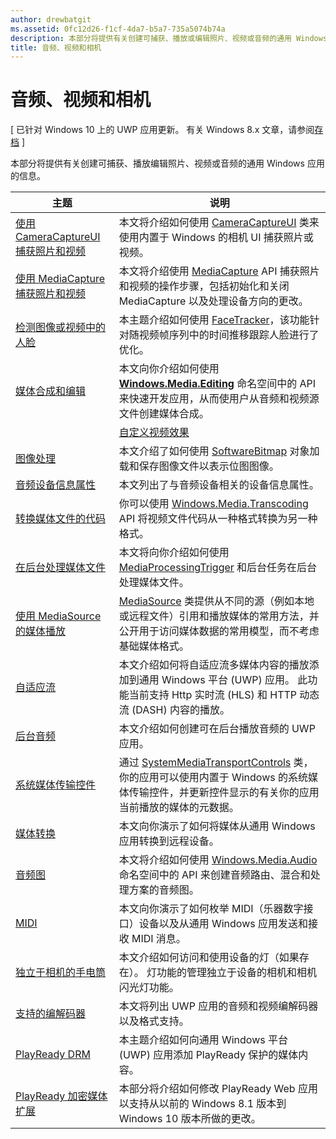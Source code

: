 ```yaml
---
author: drewbatgit
ms.assetid: 0fc12d26-f1cf-4da7-b5a7-735a5074b74a
description: 本部分将提供有关创建可捕获、播放或编辑照片、视频或音频的通用 Windows 应用的信息。
title: 音频、视频和相机
---
```


# 音频、视频和相机

\[ 已针对 Windows 10 上的 UWP 应用更新。 有关 Windows 8.x 文章，请参阅[存档](http://go.microsoft.com/fwlink/p/?linkid=619132) \]

本部分将提供有关创建可捕获、播放编辑照片、视频或音频的通用 Windows 应用的信息。
 
| 主题                                                                                             | 说明                                                                                                                                                                                                                                                                                    |
|---------------------------------------------------------------------------------------------------|------------------------------------------------------------------------------------------------------------------------------------------------------------------------------------------------------------------------------------------------------------------------------------------------|
| [使用 CameraCaptureUI 捕获照片和视频](capture-photos-and-video-with-cameracaptureui.md) | 本文将介绍如何使用 [CameraCaptureUI](capture-photos-and-video-with-cameracaptureui.md) 类来使用内置于 Windows 的相机 UI 捕获照片或视频。                                                                                                            |
| [使用 MediaCapture 捕获照片和视频](capture-photos-and-video-with-mediacapture.md)       | 本文将介绍使用 [MediaCapture](https://msdn.microsoft.com/library/windows/apps/br241124) API 捕获照片和视频的操作步骤，包括初始化和关闭 MediaCapture 以及处理设备方向的更改。                                  |
| [检测图像或视频中的人脸](detect-and-track-faces-in-an-image.md)                         | 本主题介绍如何使用 [FaceTracker](https://msdn.microsoft.com/library/windows/apps/dn974150)，该功能针对随视频帧序列中的时间推移跟踪人脸进行了优化。                                                                                                               |
| [媒体合成和编辑](media-compositions-and-editing.md)                               | 本文向你介绍如何使用 [**Windows.Media.Editing**](https://msdn.microsoft.com/library/windows/apps/dn640565) 命名空间中的 API 来快速开发应用，从而使用户从音频和视频源文件创建媒体合成。                                    |
                                                                                                                                        | [自定义视频效果](custom-video-effects.md)                               | 本文将介绍如何创建可实现 IBasicVideoEffect 接口的 Windows 运行时组件，以允许你为视频流创建自定义效果。                                                                                                                                |
| [图像处理](imaging.md)                                                                             | 本文介绍了如何使用 [SoftwareBitmap](https://msdn.microsoft.com/library/windows/apps/dn887358) 对象加载和保存图像文件以表示位图图像。                                                                                                                     |
| [音频设备信息属性](audio-device-information-properties.md)                                                                             | 本文列出了与音频设备相关的设备信息属性。                                                                                                                      |
| [转换媒体文件的代码](transcode-media-files.md)                                                 | 你可以使用 [Windows.Media.Transcoding](https://msdn.microsoft.com/library/windows/apps/br207105) API 将视频文件代码从一种格式转换为另一种格式。                                                                                                                                |
| [在后台处理媒体文件](process-media-files-in-the-background.md)                 | 本文将向你介绍如何使用 [MediaProcessingTrigger](https://msdn.microsoft.com/library/windows/apps/dn806005) 和后台任务在后台处理媒体文件。                                                                                             |
| [使用 MediaSource 的媒体播放](media-playback-with-mediasource.md)                             | [MediaSource](https://msdn.microsoft.com/library/windows/apps/dn930905) 类提供从不同的源（例如本地或远程文件）引用和播放媒体的常用方法，并公开用于访问媒体数据的常用模型，而不考虑基础媒体格式。  |
| [自适应流](adaptive-streaming.md)                                                       | 本文介绍如何将自适应流多媒体内容的播放添加到通用 Windows 平台 (UWP) 应用。 此功能当前支持 Http 实时流 (HLS) 和 HTTP 动态流 (DASH) 内容的播放。                                          |
| [后台音频](background-audio.md)                                                           | 本文介绍如何创建可在后台播放音频的 UWP 应用。                                                                                                                                                                                                               |
| [系统媒体传输控件](system-media-transport-controls.md)                             | 通过 [SystemMediaTransportControls](https://msdn.microsoft.com/library/windows/apps/dn278677) 类，你的应用可以使用内置于 Windows 的系统媒体传输控件，并更新控件显示的有关你的应用当前播放的媒体的元数据。 |
| [媒体转换](media-casting.md)                                                                 | 本文向你演示了如何将媒体从通用 Windows 应用转换到远程设备。                                                                                                                                                                                                       |
| [音频图](audio-graphs.md)                                                                   | 本文将介绍如何使用 [Windows.Media.Audio](https://msdn.microsoft.com/library/windows/apps/dn914341) 命名空间中的 API 来创建音频路由、混合和处理方案的音频图。                                                                            |
| [MIDI](midi.md)                                                                                   | 本文向你演示了如何枚举 MIDI（乐器数字接口）设备以及从通用 Windows 应用发送和接收 MIDI 消息。                                                                                                                                   |
| [独立于相机的手电筒](camera-independent-flashlight.md)                                 | 本文介绍如何访问和使用设备的灯（如果存在）。 灯功能的管理独立于设备的相机和相机闪光灯功能。                                                                                                                 |
| [支持的编解码器](supported-codecs.md)                                                           | 本文将列出 UWP 应用的音频和视频编解码器以及格式支持。                                                                                                                                                                                                                  |
| [PlayReady DRM](playready-client-sdk.md)                                                          | 本主题介绍如何向通用 Windows 平台 (UWP) 应用添加 PlayReady 保护的媒体内容。                                                                                                                                                                                |
| [PlayReady 加密媒体扩展](playready-encrypted-media-extension.md)                     | 本部分将介绍如何修改 PlayReady Web 应用以支持从以前的 Windows 8.1 版本到 Windows 10 版本所做的更改。                                                                                                                                       |

 

 

 






<!--HONumber=May16_HO2-->



